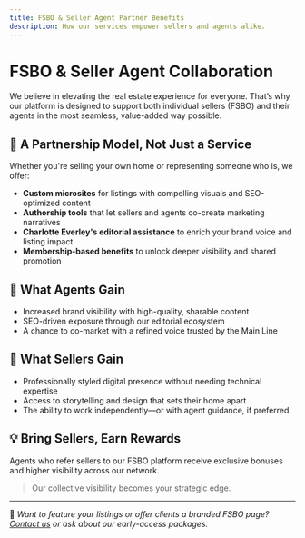 ```yaml
---
title: FSBO & Seller Agent Partner Benefits
description: How our services empower sellers and agents alike.
---
```


# FSBO & Seller Agent Collaboration

We believe in elevating the real estate experience for everyone. That’s why our platform is designed to support both individual sellers (FSBO) and their agents in the most seamless, value-added way possible.

## 🤝 A Partnership Model, Not Just a Service
Whether you're selling your own home or representing someone who is, we offer:

- **Custom microsites** for listings with compelling visuals and SEO-optimized content
- **Authorship tools** that let sellers and agents co-create marketing narratives
- **Charlotte Everley's editorial assistance** to enrich your brand voice and listing impact
- **Membership-based benefits** to unlock deeper visibility and shared promotion

## 🎯 What Agents Gain
- Increased brand visibility with high-quality, sharable content
- SEO-driven exposure through our editorial ecosystem
- A chance to co-market with a refined voice trusted by the Main Line

## 🏡 What Sellers Gain
- Professionally styled digital presence without needing technical expertise
- Access to storytelling and design that sets their home apart
- The ability to work independently—or with agent guidance, if preferred

## 💡 Bring Sellers, Earn Rewards
Agents who refer sellers to our FSBO platform receive exclusive bonuses and higher visibility across our network.

> Our collective visibility becomes your strategic edge.

---

📌 *Want to feature your listings or offer clients a branded FSBO page? [Contact us](mailto:info@foundral.tech) or ask about our early-access packages.*
